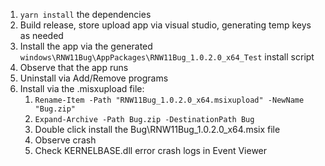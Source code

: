 1. `yarn install` the dependencies 
2. Build release, store upload app via visual studio, generating temp keys as needed
3. Install the app via the generated `windows\RNW11Bug\AppPackages\RNW11Bug_1.0.2.0_x64_Test` install script
4. Observe that the app runs
5. Uninstall via Add/Remove programs
6. Install via the .misxupload file:
   1. `Rename-Item -Path "RNW11Bug_1.0.2.0_x64.msixupload" -NewName "Bug.zip"`
   2. `Expand-Archive -Path Bug.zip -DestinationPath Bug`
   3. Double click install the Bug\RNW11Bug_1.0.2.0_x64.msix file
   4. Observe crash
   5. Check KERNELBASE.dll error crash logs in Event Viewer
